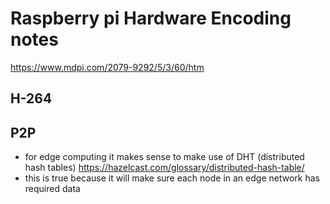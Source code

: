 # Raspberry pi Hardware Encoding notes
https://www.mdpi.com/2079-9292/5/3/60/htm

## H-264

## P2P
*   for edge computing it makes sense to make use of DHT (distributed hash tables) https://hazelcast.com/glossary/distributed-hash-table/
*   this is true because it will make sure each node in an edge network has required data

## 